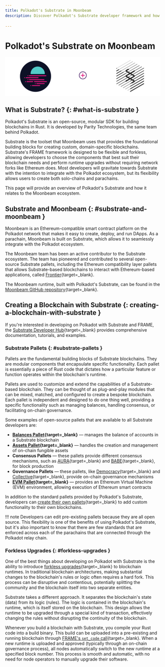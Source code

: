 ```yaml
---
title: Polkadot's Substrate in Moonbeam
description: Discover Polkadot's Substrate developer framework and how it shapes blockchain development in both Moonbeam's networks and other parachains.

---
```


# Polkadot's Substrate on Moonbeam

![Substrate banner](/images/builders/build/substrate-api/substrate/substrate-banner.png)

## What is Substrate? {: #what-is-substrate }
 
Polkadot's Substrate is an open-source, modular SDK for building blockchains in Rust. It is developed by Parity Technologies, the same team behind Polkadot.  

Substrate is the toolset that Moonbeam uses that provides the foundational building blocks for creating custom, domain-specific blockchains. Substrate's FRAME framework is designed to be flexible and forkless, allowing developers to choose the components that best suit their blockchain needs and perform runtime upgrades without requiring network forks like Ethereum does. Most developers will gravitate towards Substrate with the intention to integrate with the Polkadot ecosystem, but its flexibility allows users to create both solo-chains and parachains.  

This page will provide an overview of Polkadot's Substrate and how it relates to the Moonbeam ecosystem.  

## Substrate and Moonbeam {: #substrate-and-moonbeam }

Moonbeam is an Ethereum-compatible smart contract platform on the Polkadot network that makes it easy to create, deploy, and run DApps. As a parachain, Moonbeam is built on Substrate, which allows it to seamlessly integrate with the Polkadot ecosystem.  

The Moonbeam team has been an active contributor to the Substrate ecosystem. The team has pioneered and contributed to several open-source Substrate pallets, including the Ethereum compatibility layer pallets that allows Substrate-based blockchains to interact with Ethereum-based applications, called [Frontier](https://paritytech.github.io/frontier/){target=_blank}.  

The Moonbeam runtime, built with Polkadot's Substrate, can be found in the [Moonbeam GitHub repository](https://github.com/PureStake/moonbeam){target=_blank}.  

## Creating a Blockchain with Substrate {: creating-a-blockchain-with-substrate }

If you're interested in developing on Polkadot with Substrate and FRAME, the [Substrate Developer Hub](https://docs.substrate.io/learn/what-can-you-build/){target=_blank} provides comprehensive documentation, tutorials, and examples.  

### Substrate Pallets {: #substrate-pallets }

Pallets are the fundamental building blocks of Substrate blockchains. They are modular components that encapsulate specific functionality. Each pallet is essentially a piece of Rust code that dictates how a particular feature or function operates within the blockchain's runtime.  

Pallets are used to customize and extend the capabilities of a Substrate-based blockchain. They can be thought of as plug-and-play modules that can be mixed, matched, and configured to create a bespoke blockchain. Each pallet is independent and designed to do one thing well, providing a specific functionality such as managing balances, handling consensus, or facilitating on-chain governance.

Some examples of open-source pallets that are available to all Substrate developers are:  

- **[Balances Pallet](https://crates.io/crates/pallet-balances){target=_blank}** — manages the balance of accounts in a Substrate blockchain
- **[Assets Pallet](https://crates.io/crates/pallet-assets){target=_blank}** — handles the creation and management of on-chain fungible assets
- **Consensus Pallets** — these pallets provide different consensus mechanisms, such as [AURA](https://crates.io/crates/pallet-aura){target=_blank} and [BABE](https://crates.io/crates/pallet-babe){target=_blank}, for block production
- **Governance Pallets** — these pallets, like [Democracy](https://crates.io/crates/pallet-democracy){target=_blank} and [Collective](https://crates.io/crates/pallet-collective){target=_blank}, provide on-chain governance mechanisms
- **[EVM Pallet](https://crates.io/crates/pallet-evm){target=_blank}** — provides an Ethereum Virtual Machine (EVM) environment, allowing execution of Ethereum smart contracts

In addition to the standard pallets provided by Polkadot's Substrate, developers can [create their own pallets](https://docs.substrate.io/tutorials/collectibles-workshop/03-create-pallet/){target=_blank} to add custom functionality to their own blockchains.  

!!! note
    Developers can edit pre-existing pallets because they are all open source. This flexibility is one of the benefits of using Polkadot's Substrate, but it's also important to know that there are few standards that are enforced across each of the parachains that are connected through the Polkadot relay chain.  

### Forkless Upgrades {: #forkless-upgrades }

One of the best things about developing on Polkadot with Substrate is the ability to introduce [forkless upgrades](https://docs.substrate.io/maintain/runtime-upgrades/){target=_blank} to blockchain runtimes. In traditional blockchain architectures, making substantial changes to the blockchain's rules or logic often requires a hard fork. This process can be disruptive and contentious, potentially splitting the community and the blockchain itself into two separate entities.  

Substrate takes a different approach. It separates the blockchain's state (data) from its logic (rules). The logic is contained in the blockchain's runtime, which is itself stored on the blockchain. This design allows the runtime to be upgraded through a special kind of transaction, effectively changing the rules without disrupting the continuity of the blockchain.  

Whenever you build a blockchain with Substrate, you compile your Rust code into a build binary. This build can be uploaded into a pre-existing and running blockchain through [FRAME's `set_code` call](https://paritytech.github.io/substrate/master/frame_system/pallet/enum.Call.html#variant.set_code){target=_blank}. When a new runtime is uploaded and approved (typically through an on-chain governance process), all nodes automatically switch to the new runtime at a specified block number. This process is smooth and automatic, with no need for node operators to manually upgrade their software.  
